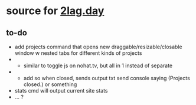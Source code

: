 # source for [2lag.day](https://2lag.day)

## to-do

* add projects command that opens new draggable/resizable/closable window w nested tabs for different kinds of projects
* * similar to toggle js on nohat.tv, but all in 1 instead of separate
* * add so when closed, sends output txt send console saying (Projects closed.) or something
* stats cmd will output current site stats
* ... ?
